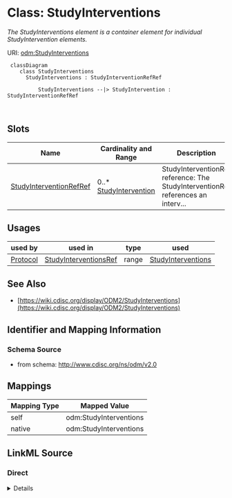 # Class: StudyInterventions


_The StudyInterventions element is a container element for individual StudyIntervention elements._





URI: [odm:StudyInterventions](http://www.cdisc.org/ns/odm/v2.0/StudyInterventions)



```mermaid
 classDiagram
    class StudyInterventions
      StudyInterventions : StudyInterventionRefRef
        
          StudyInterventions --|> StudyIntervention : StudyInterventionRefRef
        
      
```




<!-- no inheritance hierarchy -->


## Slots

| Name | Cardinality and Range | Description | Inheritance |
| ---  | --- | --- | --- |
| [StudyInterventionRefRef](StudyInterventionRefRef.md) | 0..* <br/> [StudyIntervention](StudyIntervention.md) | StudyInterventionRef reference: The StudyInterventionRef references an interv... | direct |





## Usages

| used by | used in | type | used |
| ---  | --- | --- | --- |
| [Protocol](Protocol.md) | [StudyInterventionsRef](StudyInterventionsRef.md) | range | [StudyInterventions](StudyInterventions.md) |






## See Also

* [https://wiki.cdisc.org/display/ODM2/StudyInterventions](https://wiki.cdisc.org/display/ODM2/StudyInterventions)

## Identifier and Mapping Information







### Schema Source


* from schema: http://www.cdisc.org/ns/odm/v2.0





## Mappings

| Mapping Type | Mapped Value |
| ---  | ---  |
| self | odm:StudyInterventions |
| native | odm:StudyInterventions |





## LinkML Source

<!-- TODO: investigate https://stackoverflow.com/questions/37606292/how-to-create-tabbed-code-blocks-in-mkdocs-or-sphinx -->

### Direct

<details>
```yaml
name: StudyInterventions
description: The StudyInterventions element is a container element for individual
  StudyIntervention elements.
from_schema: http://www.cdisc.org/ns/odm/v2.0
see_also:
- https://wiki.cdisc.org/display/ODM2/StudyInterventions
slots:
- StudyInterventionRefRef
slot_usage:
  StudyInterventionRefRef:
    name: StudyInterventionRefRef
    multivalued: true
    domain_of:
    - StudyInterventions
    - StudyEstimand
    range: StudyIntervention
    inlined: true
    inlined_as_list: true
class_uri: odm:StudyInterventions

```
</details>

### Induced

<details>
```yaml
name: StudyInterventions
description: The StudyInterventions element is a container element for individual
  StudyIntervention elements.
from_schema: http://www.cdisc.org/ns/odm/v2.0
see_also:
- https://wiki.cdisc.org/display/ODM2/StudyInterventions
slot_usage:
  StudyInterventionRefRef:
    name: StudyInterventionRefRef
    multivalued: true
    domain_of:
    - StudyInterventions
    - StudyEstimand
    range: StudyIntervention
    inlined: true
    inlined_as_list: true
attributes:
  StudyInterventionRefRef:
    name: StudyInterventionRefRef
    description: 'StudyInterventionRef reference: The StudyInterventionRef references
      an intervention that is taken as the treatment for the estimand.'
    from_schema: http://www.cdisc.org/ns/odm/v2.0
    rank: 1000
    multivalued: true
    identifier: false
    alias: StudyInterventionRefRef
    owner: StudyInterventions
    domain_of:
    - StudyInterventions
    - StudyEstimand
    range: StudyIntervention
    inlined: true
    inlined_as_list: true
class_uri: odm:StudyInterventions

```
</details>